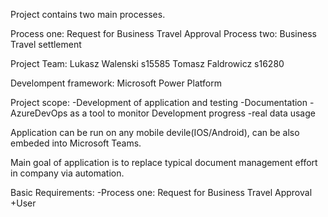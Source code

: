 Project contains two main processes.

Process one: Request for Business Travel Approval
Process two: Business Travel settlement

Project Team:
Lukasz Walenski s15585
Tomasz Faldrowicz s16280

Develompent framework:
Microsoft Power Platform 

Project scope:
-Development of application and testing
-Documentation
-AzureDevOps as a tool to monitor Development progress
-real data usage

Application can be run on any mobile devile(IOS/Android), can be also embeded into Microsoft Teams.

Main goal of application is to replace typical document management effort in company via automation.

Basic Requirements:
-Process one: Request for Business Travel Approval
+User
